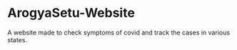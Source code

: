 # ArogyaSetu-Website
A website made to check symptoms of covid and track the cases in various states. 
